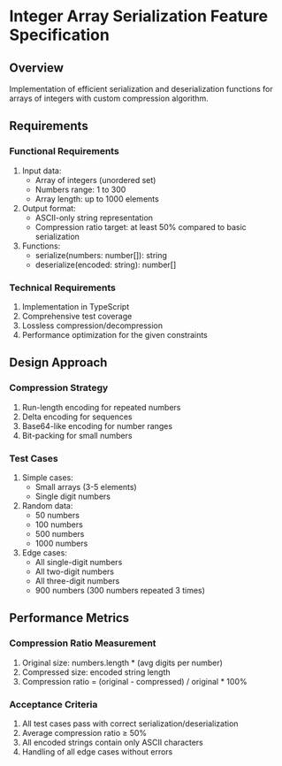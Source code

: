 # Integer Array Serialization Feature Specification

## Overview

Implementation of efficient serialization and deserialization functions for arrays of integers with custom compression
algorithm.

## Requirements

### Functional Requirements

1. Input data:
    - Array of integers (unordered set)
    - Numbers range: 1 to 300
    - Array length: up to 1000 elements
2. Output format:
    - ASCII-only string representation
    - Compression ratio target: at least 50% compared to basic serialization
3. Functions:
    - serialize(numbers: number[]): string
    - deserialize(encoded: string): number[]

### Technical Requirements

1. Implementation in TypeScript
2. Comprehensive test coverage
3. Lossless compression/decompression
4. Performance optimization for the given constraints

## Design Approach

### Compression Strategy

1. Run-length encoding for repeated numbers
2. Delta encoding for sequences
3. Base64-like encoding for number ranges
4. Bit-packing for small numbers

### Test Cases

1. Simple cases:
    - Small arrays (3-5 elements)
    - Single digit numbers
2. Random data:
    - 50 numbers
    - 100 numbers
    - 500 numbers
    - 1000 numbers
3. Edge cases:
    - All single-digit numbers
    - All two-digit numbers
    - All three-digit numbers
    - 900 numbers (300 numbers repeated 3 times)

## Performance Metrics

### Compression Ratio Measurement

1. Original size: numbers.length * (avg digits per number)
2. Compressed size: encoded string length
3. Compression ratio = (original - compressed) / original * 100%

### Acceptance Criteria

1. All test cases pass with correct serialization/deserialization
2. Average compression ratio ≥ 50%
3. All encoded strings contain only ASCII characters
4. Handling of all edge cases without errors
